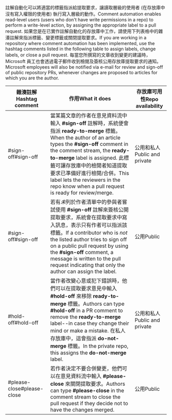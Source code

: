 <span data-ttu-id="91265-101">註解自動化可以將適當的標籤指派給提取要求，讓讀取層級的使用者 (在存放庫中沒有寫入權限的使用者) 執行寫入層級的動作。</span><span class="sxs-lookup"><span data-stu-id="91265-101">Comment automation enables read-level users (users who don't have write permissions in a repo) to perform a write-level action, by assigning the appropriate label to a pull request.</span></span> <span data-ttu-id="91265-102">如果您是在已實作註解自動化的存放庫中工作，請使用下列表格中的雜湊註解來指派標籤、變更標籤或關閉提取要求。</span><span class="sxs-lookup"><span data-stu-id="91265-102">If you are working in a repository where comment automation has been implemented, use the hashtag comments listed in the following table to assign labels, change labels, or close a pull request.</span></span> <span data-ttu-id="91265-103">每當您所撰寫的文章收到變更的建議時，Microsoft 員工也會透過電子郵件收到檢閱及簽核公用存放庫提取要求的通知。</span><span class="sxs-lookup"><span data-stu-id="91265-103">Microsoft employees will also be notified via e-mail for review and sign-off of public repository PRs, whenever changes are proposed to articles for which you are the author.</span></span>


| <span data-ttu-id="91265-104">雜湊註解</span><span class="sxs-lookup"><span data-stu-id="91265-104">Hashtag comment</span></span> | <span data-ttu-id="91265-105">作用</span><span class="sxs-lookup"><span data-stu-id="91265-105">What it does</span></span> | <span data-ttu-id="91265-106">存放庫可用性</span><span class="sxs-lookup"><span data-stu-id="91265-106">Repo availability</span></span> |
| --- | --- | --- |
| <span data-ttu-id="91265-107">#sign-off</span><span class="sxs-lookup"><span data-stu-id="91265-107">#sign-off</span></span> |<span data-ttu-id="91265-108">當某篇文章的作者在意見資料流中輸入 **#sign-off** 註解時，系統便會指派 **ready-to-merge** 標籤。</span><span class="sxs-lookup"><span data-stu-id="91265-108">When the author of an article types the **#sign-off** comment in the comment stream, the **ready-to-merge** label is assigned.</span></span> <span data-ttu-id="91265-109">此標籤可讓存放庫中的檢閱者知道提取要求已準備好進行檢閱/合併。</span><span class="sxs-lookup"><span data-stu-id="91265-109">This label lets the reviewers in the repo know when a pull request is ready for review/merge.</span></span> |<span data-ttu-id="91265-110">公用和私人</span><span class="sxs-lookup"><span data-stu-id="91265-110">Public and private</span></span> |
| <span data-ttu-id="91265-111">#sign-off</span><span class="sxs-lookup"><span data-stu-id="91265-111">#sign-off</span></span> |<span data-ttu-id="91265-112">若有*未*列於作者清單中的參與者嘗試使用 **#sign-off** 註解來簽核公開提取要求，系統會在提取要求中寫入訊息，表示只有作者可以指派該標籤。</span><span class="sxs-lookup"><span data-stu-id="91265-112">If a contributor who is *not* the listed author tries to sign off on a public pull request by using the **#sign-off** comment, a message is written to the pull request indicating that only the author can assign the label.</span></span> |<span data-ttu-id="91265-113">公用</span><span class="sxs-lookup"><span data-stu-id="91265-113">Public</span></span> |
| <span data-ttu-id="91265-114">#hold-off</span><span class="sxs-lookup"><span data-stu-id="91265-114">#hold-off</span></span> |<span data-ttu-id="91265-115">當作者改變心意或犯下錯誤時，他們可以在提取要求意見中輸入 **#hold-off** 來移除 **ready-to-merge** 標籤。</span><span class="sxs-lookup"><span data-stu-id="91265-115">Authors can type **#hold-off** in a PR comment to remove the **ready-to-merge** label--in case they change their mind or make a mistake.</span></span> <span data-ttu-id="91265-116">在私人存放庫中，這會指派 **do-not-merge** 標籤。</span><span class="sxs-lookup"><span data-stu-id="91265-116">In the private repo, this assigns the **do-not-merge** label.</span></span> |<span data-ttu-id="91265-117">公用和私人</span><span class="sxs-lookup"><span data-stu-id="91265-117">Public and private</span></span> |
| <span data-ttu-id="91265-118">#please-close</span><span class="sxs-lookup"><span data-stu-id="91265-118">#please-close</span></span> |<span data-ttu-id="91265-119">若作者決定不要合併變更，他們可以在意見資料流中輸入 **#please-close** 來關閉提取要求。</span><span class="sxs-lookup"><span data-stu-id="91265-119">Authors can type **#please-close** in the comment stream to close the pull request if they decide not to have the changes merged.</span></span> |<span data-ttu-id="91265-120">公用</span><span class="sxs-lookup"><span data-stu-id="91265-120">Public</span></span> |
